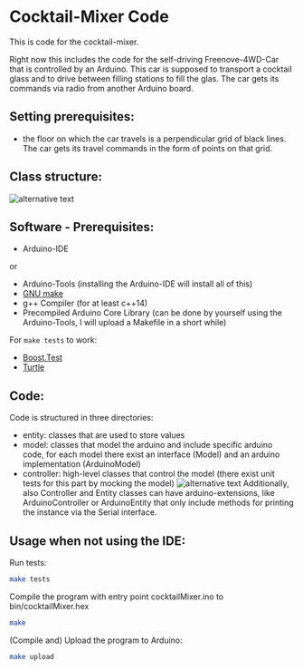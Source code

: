 # Cocktail-Mixer Code

This is code for the cocktail-mixer.

Right now this includes the code for the self-driving Freenove-4WD-Car that is controlled by an Arduino. This car is supposed to transport a cocktail glass and to drive between filling stations to fill the glas. The car gets its commands via radio from another Arduino board.

## Setting prerequisites:
- the floor on which the car travels is a perpendicular grid of black lines. The car gets its travel commands in the form of points on that grid.

## Class structure:
![alternative text](http://www.plantuml.com/plantuml/proxy?cache=no&src=https://raw.githubusercontent.com/jvolmer/cocktailMixer/feature/carMovement/doc/classStructure.txt)

## Software - Prerequisites:
- Arduino-IDE

or

- Arduino-Tools (installing the Arduino-IDE will install all of this)
- [GNU make](https://www.gnu.org/software/make/manual/make.html)
- g++ Compiler (for at least c++14)
- Precompiled Arduino Core Library (can be done by yourself using the Arduino-Tools, I will upload a Makefile in a short while)

For ```make tests``` to work:
- [Boost.Test](https://www.boost.org/doc/libs/1_66_0/libs/test/doc/html/index.html)
- [Turtle](http://turtle.sourceforge.net)

## Code:
Code is structured in three directories:
- entity: classes that are used to store values
- model: classes that model the arduino and include specific arduino code, for each model there exist an interface (Model) and an arduino implementation (ArduinoModel)
- controller: high-level classes that control the model (there exist unit tests for this part by mocking the model)
![alternative text](http://www.plantuml.com/plantuml/proxy?cache=no&src=https://raw.githubusercontent.com/jvolmer/cocktailMixer/feature/carMovement/doc/codeStructure.txt)
Additionally, also Controller and Entity classes can have arduino-extensions, like ArduinoController or ArduinoEntity that only include methods for printing the instance via the Serial interface.

## Usage when not using the IDE:
Run tests:
```bash
make tests
```

Compile the program with entry point cocktailMixer.ino to bin/cocktailMixer.hex
```bash
make
```

(Compile and) Upload the program to Arduino:
```bash
make upload
```
